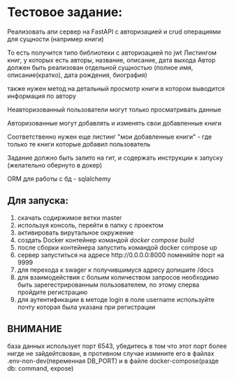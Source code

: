 <h1>Тестовое задание:</h1>

<p>Реализовать апи сервер на FastAPI 
с авторизацией и crud операциями для сущности (например книги) 

То есть получится типо библиотеки с авторизацией по jwt
Листингом книг, у которых есть авторы, название, описание, дата выхода
Автор должен быть реализован отдельной сущностью (полное имя, описание(кратко), дата рождения,  биография)

также нужен метод на детальный просмотр книги в котором выводится информация по автору

Неавторизованный пользователи могут только просматривать данные 

Авторизованные могут добавлять и изменять свои добавленные книги 

Соответственно нужен еще листинг "мои добавленные книги" - где только те книги которые добавил пользователь 

Задание должно быть залито на гит, и содержать инструкции к запуску (желательно обернуто в докер) 

ORM для работы с бд - sqlalchemy </p>


<h2>Для запуска:</h2>

<ol>
<li>скачать содиржимое ветки master</li>
<li> используя консоль, перейти в папку с проектом</li>
<li>активировать вирутальное окружение</li>
<li>создать Docker контейнер командой <em>docker compose build</em></li>
<li>после сборки контейнера запустить командой docker compose up</li>
<li>сервер запуститься на адресе http://0.0.0.0:8000 поменяйте порт на 9999</li>
<li>для перехода к swager к получившимуся адресу допишите /docs</li>
<li>для взаимодействия с больим количеством запросов необходимо быть зарегестрированным пользователем, по этому сперва пройдите регистрацию</li>
<li>для аутентификации в методе login в поле username используйте почту которая была указана при регистрации</li>
</ol>

<h2>ВНИМАНИЕ</h2>
<p>база данных использует порт 6543, убедитесь в том что этот порт более нигде не зайдейтсвован, в противном случае измините его в файлах .env-non-dev(переменная DB_PORT) и в файле docker-compose(разде db: command, expose)</p>
